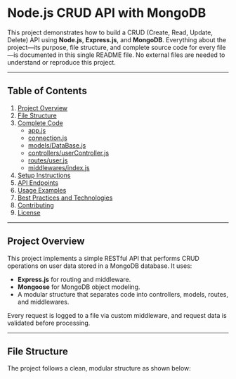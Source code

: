 # Node.js CRUD API with MongoDB

This project demonstrates how to build a CRUD (Create, Read, Update, Delete) API using **Node.js**, **Express.js**, and **MongoDB**. Everything about the project—its purpose, file structure, and complete source code for every file—is documented in this single README file. No external files are needed to understand or reproduce this project.

---

## Table of Contents
1. [Project Overview](#project-overview)
2. [File Structure](#file-structure)
3. [Complete Code](#complete-code)
   - [app.js](#appjs)
   - [connection.js](#connectionjs)
   - [models/DataBase.js](#modelsdatabasejs)
   - [controllers/userController.js](#controllersusercontrollerjs)
   - [routes/user.js](#routesuserjs)
   - [middlewares/index.js](#middlewaresindexjs)
4. [Setup Instructions](#setup-instructions)
5. [API Endpoints](#api-endpoints)
6. [Usage Examples](#usage-examples)
7. [Best Practices and Technologies](#best-practices-and-technologies)
8. [Contributing](#contributing)
9. [License](#license)

---

## Project Overview

This project implements a simple RESTful API that performs CRUD operations on user data stored in a MongoDB database. It uses:
- **Express.js** for routing and middleware.
- **Mongoose** for MongoDB object modeling.
- A modular structure that separates code into controllers, models, routes, and middlewares.

Every request is logged to a file via custom middleware, and request data is validated before processing.

---

## File Structure

The project follows a clean, modular structure as shown below:


